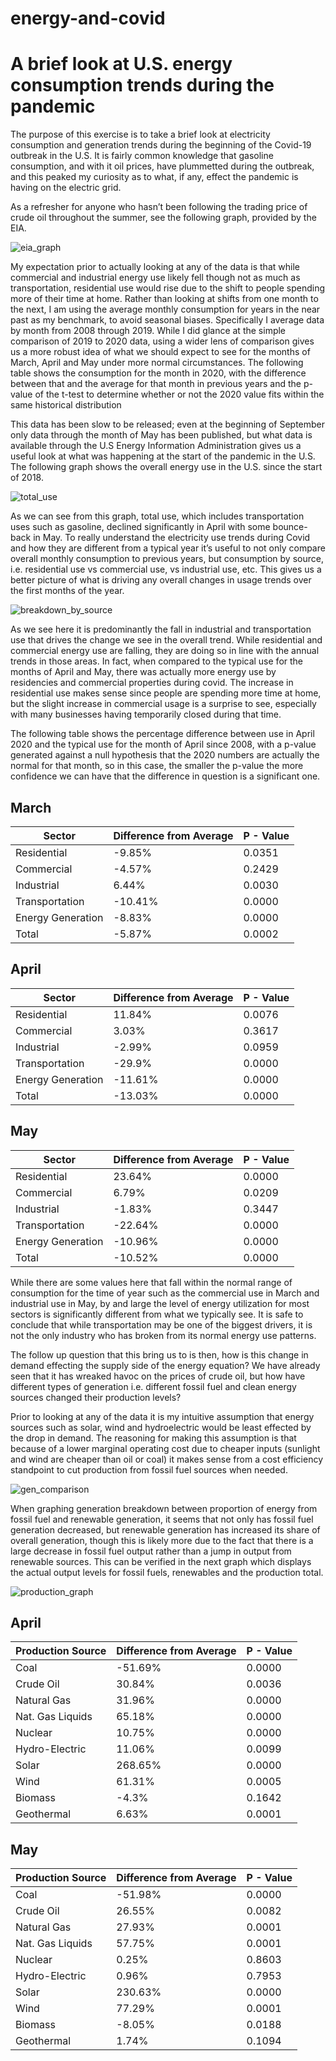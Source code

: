 # energy-and-covid
# A brief look at U.S. energy consumption trends during the pandemic

 
The purpose of this exercise is to take a brief look at electricity consumption and generation trends during the beginning of the Covid-19 outbreak in the U.S. It is fairly common knowledge that gasoline consumption, and with it oil prices, have plummetted during the outbreak, and this peaked my curiosity as to what, if any, effect the pandemic is having on the electric grid. 

As a refresher for anyone who hasn’t been following the trading price of crude oil throughout the summer, see the following graph, provided by the EIA.

![eia_graph](/images/daily_oil_prices_eia.png)

My expectation prior to actually looking at any of the data is that while commercial and industrial energy use likely fell though not as much as transportation, residential use would rise due to the shift to people spending more of their time at home. Rather than looking at shifts from one month to the next, I am using the average monthly consumption for years in the near past as my benchmark, to avoid seasonal biases. Specifically I average data by month from 2008 through 2019. While I did glance at the simple comparison of 2019 to 2020 data, using a wider lens of comparison gives us a more robust idea of what we should expect to see for the months of March, April and May under more normal circumstances. The following table shows the consumption for the month in 2020, with the difference between that and the average for that month in previous years and the p-value of the t-test to determine whether or not the 2020 value fits within the same historical distribution 

This data has been slow to be released; even at the beginning of September only data through the month of May has been published, but what data is available through the U.S Energy Information Administration gives us a useful look at what was happening at the start of the pandemic in the U.S. The following graph shows the overall energy use in the U.S. since the start of 2018. 

![total_use](/images/total_use_trend.png)

As we can see from this graph, total use, which includes transportation uses such as gasoline, declined significantly in April with some bounce-back in May. To really understand the electricity use trends during Covid and how they are different from a typical year it’s useful to not only compare overall monthly consumption to previous years, but consumption by source, i.e. residential use vs commercial use, vs industrial use, etc. This gives us a better picture of what is driving any overall changes in usage trends over the first months of the year.  

![breakdown_by_source](/images/sector_trends.png)

As we see here it is predominantly the fall in industrial and transportation use that drives the change we see in the overall trend. While residential and commercial energy use are falling, they are doing so in line with the annual trends in those areas. In fact, when compared to the typical use for the months of April and May, there was actually more energy use by residencies and commercial properties during covid. The increase in residential use makes sense since people are spending more time at home, but the slight increase in commercial usage is a surprise to see, especially with many businesses having temporarily closed during that time. 

The following table shows the percentage difference between use in April 2020 and the typical use for the month of April since 2008, with a p-value generated against a null hypothesis that the 2020 numbers are actually the normal for that month, so in this case, the smaller the p-value the more confidence we can have that the difference in question is a significant one. 


## March
|Sector			               | Difference from Average | P - Value |
|------------------------------|:------------------------|:----------|
| Residential  	               | -9.85% 		         | 0.0351    |
| Commercial	               | -4.57%  		         | 0.2429    |
| Industrial	               | 6.44%   		         | 0.0030    |
| Transportation               | -10.41%  		         | 0.0000    |
| Energy Generation            | -8.83%  		         | 0.0000    |
| Total                        | -5.87%                  | 0.0002    |


## April
|Sector			               | Difference from Average | P - Value |
|------------------------------|:------------------------|:----------|
| Residential  	               | 11.84% 	             | 0.0076    |
| Commercial	               | 3.03% 		             | 0.3617    |
| Industrial	               | -2.99%  		         | 0.0959    |
| Transportation               | -29.9% 		         | 0.0000    |
| Energy Generation            | -11.61%  		         | 0.0000    |
| Total                        | -13.03%                 | 0.0000    |


## May
|Sector			               | Difference from Average | P - Value |
|------------------------------|:------------------------|:----------|
| Residential  	               | 23.64% 	             | 0.0000    |
| Commercial	               | 6.79%  	             | 0.0209    |
| Industrial	               | -1.83%  		         | 0.3447    |
| Transportation               | -22.64%  		         | 0.0000    |
| Energy Generation            | -10.96%  		         | 0.0000    |
| Total                        | -10.52%                 | 0.0000    |

While there are some values here that fall within the normal range of consumption for the time of year such as the commercial use in March and industrial use in May, by and large the level of energy utilization for most sectors is significantly different from what we typically see. It is safe to conclude that while transportation may be one of the biggest drivers, it is not the only industry who has broken from its normal energy use patterns. 

The follow up question that this bring us to is then, how is this change in demand effecting the supply side of the energy equation? We have already seen that it has wreaked havoc on the prices of crude oil, but how have different types of generation i.e. different fossil fuel and clean energy sources changed their production levels? 

Prior to looking at any of the data it is my intuitive assumption that energy sources such as solar, wind and hydroelectric would be least effected by the drop in demand. The reasoning for making this assumption is that because of a lower marginal operating cost due to cheaper inputs (sunlight and wind are cheaper than oil or coal) it makes sense from a cost efficiency standpoint to cut production from fossil fuel sources when needed.

![gen_comparison](/images/f_v_r.png)

When graphing generation breakdown between proportion of energy from fossil fuel and renewable generation, it seems that not only has fossil fuel generation decreased, but renewable generation has increased its share of overall generation, though this is likely more due to the fact that there is a large decrease in fossil fuel output rather than a jump in output from renewable sources. This can be verified in the next graph which displays the actual output levels for fossil fuels, renewables and the production total.  

![production_graph](/images/production.png)

## April
|Production Source			   | Difference from Average | P - Value |
|------------------------------|:------------------------|:----------|
| Coal    	                   | -51.69% 		         | 0.0000    |
| Crude Oil	                   | 30.84%  		         | 0.0036    |
| Natural Gas	               | 31.96%  		         | 0.0000    |
| Nat. Gas Liquids	           | 65.18%  		         | 0.0000    |
| Nuclear	                   | 10.75%   		         | 0.0000    |
| Hydro-Electric               | 11.06%  		         | 0.0099    |
| Solar                        | 268.65%  		         | 0.0000    |
| Wind                         | 61.31%                  | 0.0005    |
| Biomass                      | -4.3%                   | 0.1642    |
| Geothermal                   | 6.63%                   | 0.0001    |

## May 
|Production Source			   | Difference from Average | P - Value |
|------------------------------|:------------------------|:----------|
| Coal    	                   | -51.98% 		         | 0.0000    |
| Crude Oil	                   | 26.55%  		         | 0.0082    |
| Natural Gas	               | 27.93%  		         | 0.0001    |
| Nat. Gas Liquids	           | 57.75%  		         | 0.0001    |
| Nuclear	                   | 0.25%   		         | 0.8603    |
| Hydro-Electric               | 0.96%  		         | 0.7953    |
| Solar                        | 230.63%  		         | 0.0000    |
| Wind                         | 77.29%                  | 0.0001    |
| Biomass                      | -8.05%                  | 0.0188    |
| Geothermal                   | 1.74%                   | 0.1094    |
